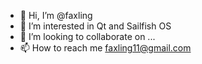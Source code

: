 - 👋 Hi, I’m @faxling
- 👀 I’m interested in Qt and Sailfish OS
- 💞️ I’m looking to collaborate on ...
- 📫 How to reach me faxling11@gmail.com

